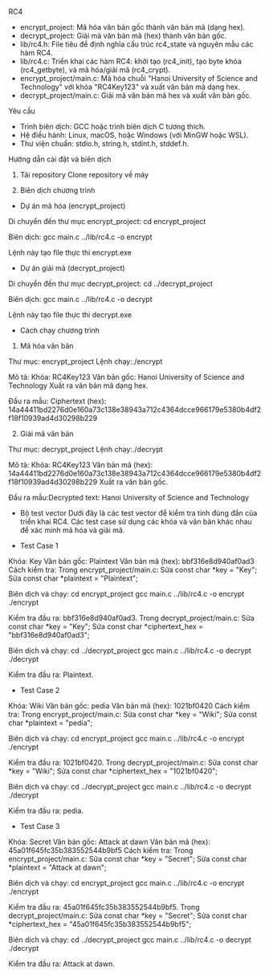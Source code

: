 RC4

- encrypt_project: Mã hóa văn bản gốc thành văn bản mã (dạng hex).
- decrypt_project: Giải mã văn bản mã (hex) thành văn bản gốc.
- lib/rc4.h: File tiêu đề định nghĩa cấu trúc rc4_state và nguyên mẫu các hàm RC4.
- lib/rc4.c: Triển khai các hàm RC4: khởi tạo (rc4_init), tạo byte khóa (rc4_getbyte), và mã hóa/giải mã (rc4_crypt).
- encrypt_project/main.c: Mã hóa chuỗi "Hanoi University of Science and Technology" với khóa "RC4Key123" và xuất văn bản mã dạng hex.
- decrypt_project/main.c: Giải mã văn bản mã hex và xuất văn bản gốc.

Yêu cầu

- Trình biên dịch: GCC hoặc trình biên dịch C tương thích.
- Hệ điều hành: Linux, macOS, hoặc Windows (với MinGW hoặc WSL).
- Thư viện chuẩn: stdio.h, string.h, stdint.h, stddef.h.

Hướng dẫn cài đặt và biên dịch
1. Tải repository
Clone repository về máy

2. Biên dịch chương trình
- Dự án mã hóa (encrypt_project)

Di chuyển đến thư mục encrypt_project: cd encrypt_project

Biên dịch: gcc main.c ../lib/rc4.c -o encrypt

Lệnh này tạo file thực thi encrypt.exe

- Dự án giải mã (decrypt_project)

Di chuyển đến thư mục decrypt_project: cd ../decrypt_project

Biên dịch: gcc main.c ../lib/rc4.c -o decrypt

Lệnh này tạo file thực thi decrypt.exe

* Cách chạy chương trình
1. Mã hóa văn bản

Thư mục: encrypt_project
Lệnh chạy:./encrypt

Mô tả:
Khóa: RC4Key123
Văn bản gốc: Hanoi University of Science and Technology
Xuất ra văn bản mã dạng hex.

Đầu ra mẫu: Ciphertext (hex): 14a44411bd2276d0e160a73c138e38943a712c4364dcce966179e5380b4df2f18f10939ad4d30298b229

2. Giải mã văn bản

Thư mục: decrypt_project
Lệnh chạy:./decrypt

Mô tả:
Khóa: RC4Key123
Văn bản mã (hex): 14a44411bd2276d0e160a73c138e38943a712c4364dcce966179e5380b4df2f18f10939ad4d30298b229
Xuất ra văn bản gốc.

Đầu ra mẫu:Decrypted text: Hanoi University of Science and Technology

* Bộ test vector
Dưới đây là các test vector để kiểm tra tính đúng đắn của triển khai RC4. Các test case sử dụng các khóa và văn bản khác nhau để xác minh mã hóa và giải mã.

- Test Case 1

Khóa: Key
Văn bản gốc: Plaintext
Văn bản mã (hex): bbf316e8d940af0ad3
Cách kiểm tra:
Trong encrypt_project/main.c:
Sửa const char *key = "Key";
Sửa const char *plaintext = "Plaintext";

Biên dịch và chạy: cd encrypt_project
                   gcc main.c ../lib/rc4.c -o encrypt
                   ./encrypt

Kiểm tra đầu ra: bbf316e8d940af0ad3.
Trong decrypt_project/main.c:
Sửa const char *key = "Key";
Sửa const char *ciphertext_hex = "bbf316e8d940af0ad3";

Biên dịch và chạy: cd ../decrypt_project
                   gcc main.c ../lib/rc4.c -o decrypt
                   ./decrypt

Kiểm tra đầu ra: Plaintext.

- Test Case 2

Khóa: Wiki
Văn bản gốc: pedia
Văn bản mã (hex): 1021bf0420
Cách kiểm tra:
Trong encrypt_project/main.c:
Sửa const char *key = "Wiki";
Sửa const char *plaintext = "pedia";

Biên dịch và chạy: cd encrypt_project
                   gcc main.c ../lib/rc4.c -o encrypt
                   ./encrypt

Kiểm tra đầu ra: 1021bf0420.
Trong decrypt_project/main.c:
Sửa const char *key = "Wiki";
Sửa const char *ciphertext_hex = "1021bf0420";

Biên dịch và chạy: cd ../decrypt_project
                   gcc main.c ../lib/rc4.c -o decrypt
                   ./decrypt

Kiểm tra đầu ra: pedia.

- Test Case 3

Khóa: Secret
Văn bản gốc: Attack at dawn
Văn bản mã (hex): 45a01f645fc35b383552544b9bf5
Cách kiểm tra:
Trong encrypt_project/main.c:
Sửa const char *key = "Secret";
Sửa const char *plaintext = "Attack at dawn";

Biên dịch và chạy: cd encrypt_project
                   gcc main.c ../lib/rc4.c -o encrypt
                   ./encrypt

Kiểm tra đầu ra: 45a01f645fc35b383552544b9bf5.
Trong decrypt_project/main.c:
Sửa const char *key = "Secret";
Sửa const char *ciphertext_hex = "45a01f645fc35b383552544b9bf5";

Biên dịch và chạy: cd ../decrypt_project
                   gcc main.c ../lib/rc4.c -o decrypt
                   ./decrypt

Kiểm tra đầu ra: Attack at dawn.
